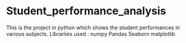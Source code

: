 # Student_performance_analysis
This is the project in python which shows the student performances in various subjects.
Librariies used :
numpy
Pandas
Seaborn
matplotlib
